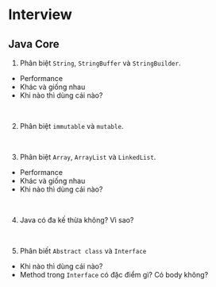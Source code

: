 # Interview

## Java Core

1. Phân biệt `String`, `StringBuffer` và `StringBuilder`.
- Performance
- Khác và giống nhau
- Khi nào thì dùng cái nào?

<br />

2. Phân biệt `immutable` và `mutable`.


<br />

3. Phân biệt `Array`, `ArrayList` và `LinkedList`.
- Performance
- Khác và giống nhau
- Khi nào thì dùng cái nào?


<br />

4. Java có đa kế thừa không? Vì sao?


<br />

5. Phân biết `Abstract class` và `Interface`
- Khi nào thì dùng cái nào?
- Method trong `Interface` có đặc điểm gì? Có body không?


<br />

